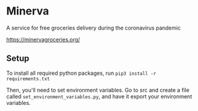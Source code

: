 # Minerva

A service for free groceries delivery during the coronavirus pandemic

https://minervagroceries.org/

## Setup

To install all required python packages, run `pip3 install -r requirements.txt`

Then, you'll need to set environment variables. Go to src and create a file called `set_environment_variables.py`, and have it export your environment variables.